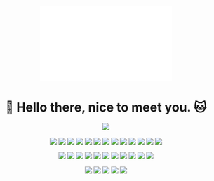 <p align="center">
<img width="300px" src="cube.svg"/>
</p>
<h1 align="center"> 👋 Hello there, nice to meet you. 🐱</h1>

<p align="center">
    <img src="https://img.shields.io/badge/dynamic/json?label=Once%20upon%20a%20time%20a%20developer%20said&query=text&url=https%3A%2F%2Fapi.devexcus.es%2F&style=for-the-badge&color=purple"/>
</p>

<p align="center"> 
    <img src="https://img.shields.io/badge/-C%2FC%2B%2B-white?style=flat&logo=cplusplus&logoColor=black"/>
    <img src="https://img.shields.io/badge/-CUDA%20C%2FC%2B%2B-white?style=flat&logo=nvidia&logoColor=black"/>
    <img src="https://img.shields.io/badge/-Python-white?style=flat&logo=python&logoColor=black"/>
    <img src="https://img.shields.io/badge/-C%23-white?style=flat&logo=csharp&logoColor=black"/>
    <img src="https://img.shields.io/badge/-Scala-white?style=flat&logo=scala&logoColor=black"/>
    <img src="https://img.shields.io/badge/-Kotlin-white?style=flat&logo=kotlin&logoColor=black"/>
    <img src="https://img.shields.io/badge/-Java-white?style=flat"/>
    <img src="https://img.shields.io/badge/-Javascript-white?style=flat&logo=javascript&logoColor=black"/>
    <img src="https://img.shields.io/badge/-GLSL-white?style=flat&logo=opengl&logoColor=black"/>
    <img src="https://img.shields.io/badge/-HLSL-white"/>
    <img src="https://img.shields.io/badge/-Bash-white?style=flat&logo=gnubash&logoColor=black"/>
    <img src="https://img.shields.io/badge/-HTML5-white?style=flat&logo=html5&logoColor=black"/>
    <img src="https://img.shields.io/badge/-CSS-white?style=flat&logo=css3&logoColor=black"/>
</p>

<p align="center"> 
    <img src="https://img.shields.io/badge/-Unreal%20Engine%204%2F5-black?style=flat&logo=unrealengine"/>
    <img src="https://img.shields.io/badge/-Unity-black?style=flat&logo=unity"/>
    <img src="https://img.shields.io/badge/-Android-black?style=flat&logo=android&logoColor=white"/>
    <img src="https://img.shields.io/badge/-Bootstrap-black?style=flat&logo=bootstrap&logoColor=white"/>
    <img src="https://img.shields.io/badge/-Qt-black?style=flat&logo=qt&logoColor=white"/>
    <img src="https://img.shields.io/badge/-mariaDB%2FmySQL-black?style=flat&logo=mariadb&logoColor=white"/>
    <img src="https://img.shields.io/badge/-sqlite-black?style=flat&logo=sqlite&logoColor=white"/>
    <img src="https://img.shields.io/badge/-node.js-black?style=flat&logo=node.js&logoColor=white"/>
    <img src="https://img.shields.io/badge/-Tensorflow-black?style=flat&logo=tensorflow&logoColor=white"/>
    <img src="https://img.shields.io/badge/-Electron-black?style=flat&logo=electron&logoColor=white"/>
    <img src="https://img.shields.io/badge/-npm-black?style=flat&logo=npm&logoColor=white"/>
</p>

<p align="center"> 
    <img src="https://img.shields.io/badge/-blender-white?style=flat&logo=blender&logoColor=black"/>
    <img src="https://img.shields.io/badge/-git-white?style=flat&logo=git&logoColor=black"/>
    <img src="https://img.shields.io/badge/-Visual%20Studio%20Code-white?style=flat&logo=visualstudiocode&logoColor=black"/>
    <img src="https://img.shields.io/badge/-GitLab-white?style=flat&logo=gitlab&logoColor=black"/>
    <img src="https://img.shields.io/badge/-gitea-white?style=flat&logo=gitea&logoColor=black"/>
</p>